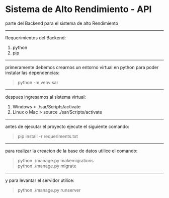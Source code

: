 # Sistema de Alto Rendimiento - API
parte del Backend para el sistema de alto Rendimiento

---

Requerimientos del Backend:
  1. python
  2. pip

---

primeramente debemos crearnos un entorno virtual en python para poder instalar las dependencias:

> python -m venv sar

--- 

despues ingresamos al sistema virtual:
  1. Windows
    > ./sar/Scripts/activate
  2. Linux o Mac
    > source ./sar/Scripts/activate

---

antes de ejecutar el proyecto ejecute el siguiente comando:

> pip install -r requeriments.txt

---

para realizar la creacion de la base de datos utilice el comando:

> python ./manage.py makemigrations <br />
> python ./manage.py migrate

---

y para levantar el servidor utilice:

> python ./manage.py runserver
